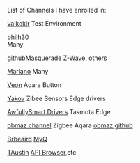 List of Channels I have enrolled in:

[valkokir](https://callaway.smartthings.com/channels/b7837bbe-1f10-402c-81e6-f7cfed83e7bf)
Test Environment

[philh30](https://callaway.smartthings.com/channels/c09d2a68-e32c-4366-a4fc-ea4731b96ec3/) <br>Many

[github]()Masquerade Z-Wave, others

[Mariano](https://callaway.smartthings.com/channels/c8bb99e1-04a3-426b-9d94-2d260134d624/)
Many

[Veon](https://callaway.smartthings.com/channels/609e2190-c8fa-4b9a-9986-62367890277e/)
Aqara Button

[Yakov](https://callaway.smartthings.com/channels/14bcc056-f80d-416b-9445-467b0db325e3)
Zibee Sensors Edge drivers

[AwfullySmart Drivers](https://callaway.smartthings.com/channels/e74fd832-373d-4ac4-bebf-d37c486fc89c)
Tasmota Edge

[obmaz channel](https://callaway.smartthings.com/channels/699fefe6-7b99-40b2-acfd-662ed510a84d)
Zigbee Aqara
[obmaz github](https://github.com/obmaz/smartthings_edge_driver)

[Brbeaird](https://callaway.smartthings.com/channels/bc45b8db-a92b-4215-8c36-d62fc68145fc)
[MyQ](https://github.com/brbeaird/SmartThings-MyQ-Edge)

[TAustin](https://callaway.smartthings.com/channels/42512f35-e905-416d-8696-479587f23fe2)
[API Browser](https://c31c-96-8-248-85.ngrok.io/),etc
